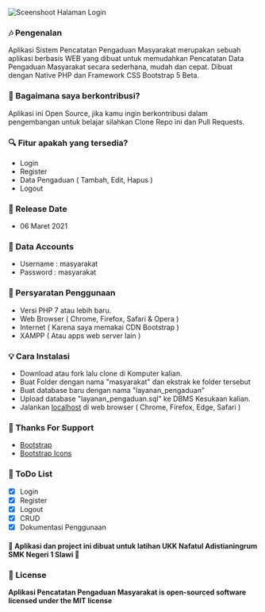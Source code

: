 

![Sceenshoot Halaman Login](https://github.com/andikatuluspangestu/UKK2021/blob/main/Screenshoot/Login.png)

### 🎶 Pengenalan
Aplikasi Sistem Pencatatan Pengaduan Masyarakat merupakan sebuah aplikasi berbasis WEB yang dibuat untuk memudahkan Pencatatan Data Pengaduan Masyarakat secara sederhana, mudah dan cepat. 
Dibuat dengan Native PHP dan Framework CSS Bootstrap 5 Beta.
	
### 🤝 Bagaimana saya berkontribusi?
Aplikasi ini Open Source, jika kamu ingin berkontribusi dalam pengembangan untuk belajar silahkan Clone Repo ini dan Pull Requests.
	
### 🔍 Fitur apakah yang tersedia?
* Login
* Register
* Data Pengaduan ( Tambah, Edit, Hapus )
* Logout

### 📆 Release Date
* 06 Maret 2021

### 👥 Data Accounts
* Username : masyarakat
* Password : masyarakat

### 📝 Persyaratan Penggunaan
* Versi PHP 7 atau lebih baru.
* Web Browser ( Chrome, Firefox, Safari & Opera )
* Internet ( Karena saya memakai CDN Bootstrap )
* XAMPP ( Atau apps web server lain )

### 💡 Cara Instalasi 
* Download atau fork lalu clone di Komputer kalian.
* Buat Folder dengan nama "masyarakat" dan ekstrak ke folder tersebut
* Buat database baru dengan nama "layanan_pengaduan"
* Upload database "layanan_pengaduan.sql" ke DBMS Kesukaan kalian.
* Jalankan [localhost](http://localhost/masyarakat) di web browser ( Chrome, Firefox, Edge, Safari )

### 🙏 Thanks For Support
* [Bootstrap](https://getbootstrap.com)
* [Bootstrap Icons](https://icons.getbootstrap.com)

### 📜 ToDo List
- [x] Login
- [x] Register
- [x] Logout
- [x] CRUD
- [x] Dokumentasi Penggunaan

#### 💖 Aplikasi dan project ini dibuat untuk latihan UKK Nafatul Adistianingrum SMK Negeri 1 Slawi 💖

### 📜 License 
**Aplikasi Pencatatan Pengaduan Masyarakat is open-sourced software licensed under the MIT license**
